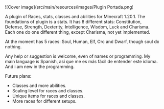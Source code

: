 ![Cover image](src/main/resources/images/Plugin Portada.png)

A plugin of Races, stats, classes and abilities for Minecraft 1.20.1.
The foundations of plugin is a stats. 
It has 8 different stats: Constitution, Defense, Strength, Dexterity, Intelligence, Wisdom, Luck and Charisma.
Each one do one different thing, except Charisma, not yet implemented.

At the moment has 5 races: Soul, Human, Elf, Orc and Dwarf, though soul do nothing.

Any help or suggestion is welcome, even of names or programming.
My main language is Spanish, así que me es más fácil de entender este idioma. 
And i am new in the programming.

Future plans:
- Classes and more abilities.
- Scaling level for races and classes.
- Unique items for races and classes.
- More races for different setups.


